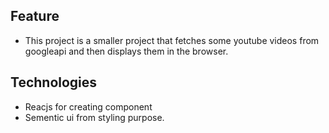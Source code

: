 
## Feature
* This project is a smaller project that fetches some youtube videos from googleapi and then displays them in the browser.
## Technologies
* Reacjs for creating component 
* Sementic ui from styling purpose.
